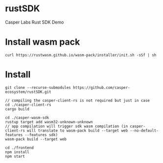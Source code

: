 # rustSDK

Casper Labs Rust SDK Demo

# Install wasm pack

```shell
curl https://rustwasm.github.io/wasm-pack/installer/init.sh -sSf | sh
```

# Install

```shell
git clone --recurse-submodules https://github.com/casper-ecosystem/rustSDK.git

// compiling the casper-client-rs is not required but just in case
cd ./casper-client-rs
cargo build

cd ./casper-wasm-sdk
rustup target add wasm32-unknown-unknown
// app compilation will trigger sdk wasm compilation (in casper-client-rs will translate to wasm-pack build --target web --no-default-features --features sdk)
wasm-pack build --target web

cd ./frontend
npm install
npm start
```
